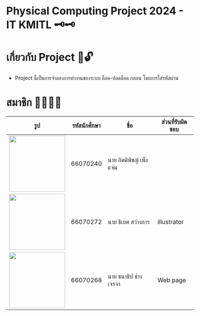 # Physical Computing Project 2024 - IT KMITL 🗝️🗝️

# เกี่ยวกับ Project 🔐🔓
- Project นี้เป็นการจำลองการทำงานของระบบ ล็อค-ปลดล็อค กลอน โดยการใส่รหัสผ่าน

# สมาชิก 🥺😳😳🤯
| รูป | รหัสนักศึกษา     | ชื่อ                  | ส่วนที่รับผิดชอบ               |
| --- | -------- | --------------------- | ------------------------------ |
|   <img height="150" src="assets/1.jpg" width="150"/>  | 66070240 | นาย กิตติพิชญ์ เพ็งแจ่ม  |               |
|   <img height="150" src="assets/2.jpg" width="150"/>  | 66070272 | นาย ธิเบศ สว่างการ| illustrator              |
|   <img height="150" src="assets/3.jpg" width="150"/>  | 66070268 | นาย ธนาธิป ช่างเจรจา  | Web page     |

